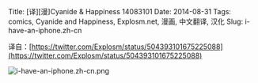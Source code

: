 Title: [译][漫]Cyanide & Happiness 14083101
Date: 2014-08-31
Tags: comics, Cyanide and Happiness, Explosm.net, 漫画, 中文翻译, 汉化
Slug: i-have-an-iphone.zh-cn

译自：[https://twitter.com/Explosm/status/504393101675225088](https://twitter.com/Explosm/status/504393101675225088)


![i-have-an-iphone.zh-cn.png](/static/images/comics/i-have-an-iphone.zh-cn.png)




